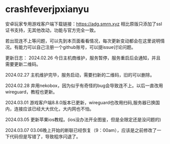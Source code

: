# crashfeverjpxianyu
安卓玩家专用游戏客户端下载链接：https://adg.smrn.xyz
相比原版只添加了ssl证书支持，无其他改动，功能与官方完全一致。

若出现连不上等问题，可以先到本页面看看情况，每次更新变动都会在这里说明情况。有能力可以自己注册一个github账号，可以提issue讨论问题。

更新日志：
2024.02.26 今日主机商维护，服务暂停，服务重启后会通知，并且需要更新二维码。

2024.02.27 主机维护完毕，服务启动，需要扫新的二维码，旧的可以删除。

2024.02.28 弃用nekobox，因为似乎有奇怪的bug会导致连不上。以后一直改用wireguard，教程也更新。

2024.03.01 游戏客户端8.8.0版本已更新，wireguard也改用扫码,服务器已换国内，连接应该已经大大优化，大内网也不怕。

2024.03.05 更新苹果ios教程。(ios没办法开全图鉴，但是全限定还是没问题的)

2024.03.07 03.06晚上开始的断联已经恢复（9：00am），应该是之前修改了一下代码但是写错了，导致程序闪退了。